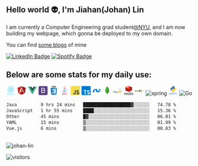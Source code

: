 <h2>Hello world 👽, I'm Jiahan(Johan) Lin</h2>
<p>I am currently a Computer Engineering grad student<a href="https://nyu.joinhandshake.com/users/34008685">@NYU</a>, and I am now building my webpage, which gonna be deployed to my own domain.</p>
<p>You can find <a href="https://jhnlynn.github.io">some blogs</a> of mine</p>
<p><a href="https://www.linkedin.com/in/jiahanlin/"><img src="https://img.shields.io/badge/-@JiahanLin-0077B5?style=flat-square&amp;labelColor=0077B5&amp;logo=LinkedIn&amp;link=https://www.linkedin.com/in/jiahanlin/" alt="LinkedIn Badge"></a> <a href="https://open.spotify.com/user/qxbv7msm01prpq2fe0mk4etf0"><img src="https://img.shields.io/badge/-@Johan%20Lin-1ED760?style=flat-square&amp;labelColor=fff&amp;logo=Spotify&amp;link=https://open.spotify.com/user/qxbv7msm01prpq2fe0mk4etf0" alt="Spotify Badge"></a></p>
<h2>Below are some stats for my daily use:</h2>
<p align="left">
<img src="https://raw.githubusercontent.com/devicons/devicon/master/icons/react/react-original-wordmark.svg" alt="react" width="25" height="25" />
<img src="https://raw.githubusercontent.com/devicons/devicon/master/icons/angularjs/angularjs-original.svg" alt="angular-js" width="25" height="25" />
<img src="https://raw.githubusercontent.com/devicons/devicon/master/icons/vuejs/vuejs-original.svg" alt="vue" width="25" height="25" />
<img src="https://raw.githubusercontent.com/devicons/devicon/master/icons/bootstrap/bootstrap-plain.svg" alt="bootstrap" width="25" height="25" />
<img src="https://raw.githubusercontent.com/devicons/devicon/master/icons/css3/css3-original-wordmark.svg" alt="css3" width="25" height="25" />
<img src="https://raw.githubusercontent.com/devicons/devicon/master/icons/java/java-original-wordmark.svg" alt="java" width="25" height="25" />
<img src="https://raw.githubusercontent.com/devicons/devicon/master/icons/javascript/javascript-original.svg" alt="javascript" width="25" height="25" />
<img src="https://raw.githubusercontent.com/devicons/devicon/master/icons/typescript/typescript-original.svg" alt="typescript" width="25" height="25" />
<img src="https://raw.githubusercontent.com/devicons/devicon/master/icons/dot-net/dot-net-original.svg" alt=".NET" width="25" height="25" />
<img src="https://raw.githubusercontent.com/devicons/devicon/master/icons/mongodb/mongodb-original.svg" alt="mongodb" width="25" height="25" />
<img src="https://raw.githubusercontent.com/devicons/devicon/master/icons/mysql/mysql-original-wordmark.svg" alt="mysql" width="25" height="25" />
<img src="https://raw.githubusercontent.com/devicons/devicon/master/icons/redis/redis-original-wordmark.svg" alt="redis" width="25" height="25" />
<img src="https://raw.githubusercontent.com/devicons/devicon/master/icons/nodejs/nodejs-original-wordmark.svg" alt="nodejs" width="25" height="25" />
<img src="https://www.vectorlogo.zone/logos/springio/springio-icon.svg" alt="spring" width="25" height="25" />
<img src="https://raw.githubusercontent.com/devicons/devicon/master/icons/python/python-original-wordmark.svg" alt="python" width="25" height="25" />
<img src="https://cdn.jsdelivr.net/gh/devicons/devicon/icons/go/go-original.svg" alt="Go" width="25" height="25" />
</p>
<!--START_SECTION:waka-->

```text
Java         9 hrs 24 mins   ██████████████████▓░░░░░░   74.78 % 
JavaScript   1 hr 55 mins    ████░░░░░░░░░░░░░░░░░░░░░   15.36 % 
Other        45 mins         █▓░░░░░░░░░░░░░░░░░░░░░░░   06.01 % 
YAML         15 mins         ▒░░░░░░░░░░░░░░░░░░░░░░░░   01.99 % 
Vue.js       6 mins          ▒░░░░░░░░░░░░░░░░░░░░░░░░   00.83 % 
```
<!--END_SECTION:waka-->
<br>
<img src="https://github-readme-stats.vercel.app/api?username=jhnlynn&show_icons=true&count_private=true" alt="johan-lin" />
<p><img src="https://visitor-badge.glitch.me/badge?page_id=johannes-lin.johannes-lin&amp;left_color=green&amp;right_color=red" alt="visitors"></p>
